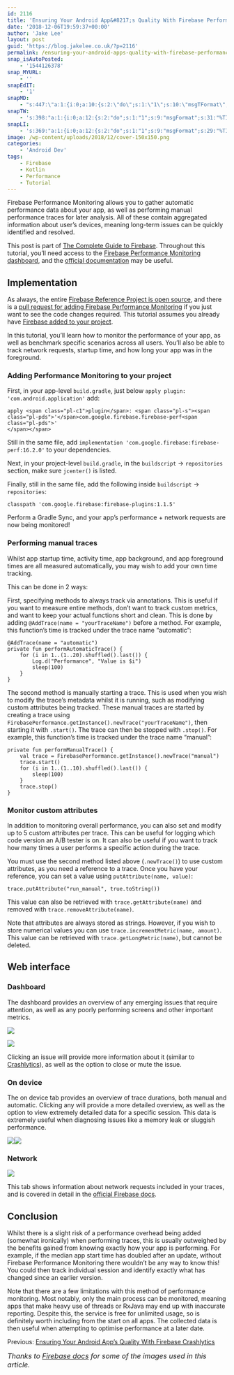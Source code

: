 ```yaml
---
id: 2116
title: 'Ensuring Your Android App&#8217;s Quality With Firebase Performance Monitoring'
date: '2018-12-06T19:59:37+00:00'
author: 'Jake Lee'
layout: post
guid: 'https://blog.jakelee.co.uk/?p=2116'
permalink: /ensuring-your-android-apps-quality-with-firebase-performance-monitoring/
snap_isAutoPosted:
    - '1544126378'
snap_MYURL:
    - ''
snapEdIT:
    - '1'
snapMD:
    - "s:447:\"a:1:{i:0;a:10:{s:2:\"do\";s:1:\"1\";s:10:\"msgTFormat\";s:7:\"%TITLE%\";s:9:\"msgFormat\";s:66:\"%ANNOUNCE%\r\n<br><br>\r\nFull post by %AUTHORNAME% available at %URL%\";s:9:\"isAutoURL\";s:1:\"A\";s:8:\"urlToUse\";s:0:\"\";s:4:\"doMD\";i:0;s:8:\"isPosted\";s:1:\"1\";s:4:\"pgID\";s:12:\"b6d66ada0d50\";s:7:\"postURL\";s:114:\"https://medium.com/@JakeSteam/ensuring-your-android-apps-quality-with-firebase-performance-monitoring-b6d66ada0d50\";s:5:\"pDate\";s:19:\"2018-12-06 19:59:46\";}}\";"
snapTW:
    - 's:398:"a:1:{i:0;a:12:{s:2:"do";s:1:"1";s:9:"msgFormat";s:31:"%TITLE% (%HCATS% %HTAGS%) %URL%";s:8:"attchImg";s:1:"0";s:9:"isAutoImg";s:1:"A";s:8:"imgToUse";s:0:"";s:9:"isAutoURL";s:1:"A";s:8:"urlToUse";s:0:"";s:4:"doTW";i:0;s:8:"isPosted";s:1:"1";s:4:"pgID";s:19:"1070769991690129409";s:7:"postURL";s:57:"https://twitter.com/JakeLeeLtd/status/1070769991690129409";s:5:"pDate";s:19:"2018-12-06 20:00:34";}}";'
snapLI:
    - 's:369:"a:1:{i:0;a:12:{s:2:"do";s:1:"1";s:9:"msgFormat";s:29:"%TITLE% %HCATS% %HTAGS% %URL%";s:8:"postType";s:1:"A";s:9:"isAutoImg";s:1:"A";s:8:"imgToUse";s:0:"";s:9:"isAutoURL";s:1:"A";s:8:"urlToUse";s:0:"";s:4:"doLI";i:0;s:8:"isPosted";s:1:"1";s:4:"pgID";s:0:"";s:7:"postURL";s:50:"www.linkedin.com/updates?topic=6476535685653364736";s:5:"pDate";s:19:"2018-12-06 20:00:35";}}";'
image: /wp-content/uploads/2018/12/cover-150x150.png
categories:
    - 'Android Dev'
tags:
    - Firebase
    - Kotlin
    - Performance
    - Tutorial
---
```


Firebase Performance Monitoring allows you to gather automatic performance data about your app, as well as performing manual performance traces for later analysis. All of these contain aggregated information about user’s devices, meaning long-term issues can be quickly identified and resolved.

This post is part of [The Complete Guide to Firebase](https://blog.jakelee.co.uk//firebase/). Throughout this tutorial, you’ll need access to the [Firebase Performance Monitoring dashboard](https://console.firebase.google.com/u/0/project/_/performance), and the [official documentation](https://firebase.google.com/docs/perf-mon/get-started-android) may be useful.

## Implementation

As always, the entire [Firebase Reference Project is open source](https://github.com/JakeSteam/FirebaseReference), and there is a [pull request for adding Firebase Performance Monitoring](https://github.com/JakeSteam/FirebaseReference/pull/11) if you just want to see the code changes required. This tutorial assumes you already have [Firebase added to your project](https://blog.jakelee.co.uk//adding-firebase-to-an-android-project/).

In this tutorial, you’ll learn how to monitor the performance of your app, as well as benchmark specific scenarios across all users. You’ll also be able to track network requests, startup time, and how long your app was in the foreground.

### Adding Performance Monitoring to your project

First, in your app-level `build.gradle`, just below `apply plugin: 'com.android.application'` add:

```
apply <span class="pl-c1">plugin</span>: <span class="pl-s"><span class="pl-pds">'</span>com.google.firebase.firebase-perf<span class="pl-pds">'
</span></span>
```

Still in the same file, add `implementation 'com.google.firebase:firebase-perf:16.2.0'` <span class="pl-s"><span class="pl-pds">to your dependencies.</span></span>

Next, in your project-level `build.gradle`, in the `buildscript` -&gt; `repositories` section, make sure `jcenter()` is listed.

Finally, still in the same file, add the following inside `buildscript` -&gt; `repositories`:

```
classpath 'com.google.firebase:firebase-plugins:1.1.5'
```

Perform a Gradle Sync, and your app’s performance + network requests are now being monitored!

### Performing manual traces

Whilst app startup time, activity time, app background, and app foreground times are all measured automatically, you may wish to add your own time tracking.

This can be done in 2 ways:

First, specifying methods to always track via annotations. This is useful if you want to measure entire methods, don’t want to track custom metrics, and want to keep your actual functions short and clean. This is done by adding `@AddTrace(name = "yourTraceName")` before a method. For example, this function’s time is tracked under the trace name “automatic”:

```
@AddTrace(name = "automatic")
private fun performAutomaticTrace() {
    for (i in 1..(1..20).shuffled().last()) {
        Log.d("Performance", "Value is $i")
        sleep(100)
    }
}
```

The second method is manually starting a trace. This is used when you wish to modify the trace’s metadata whilst it is running, such as modifying custom attributes being tracked. These manual traces are started by creating a trace using `FirebasePerformance.getInstance().newTrace("yourTraceName")`, then starting it with `.start()`. The trace can then be stopped with `.stop()`. For example, this function’s time is tracked under the trace name “manual”:

```
private fun performManualTrace() {
    val trace = FirebasePerformance.getInstance().newTrace("manual")
    trace.start()
    for (i in 1..(1..10).shuffled().last()) {
        sleep(100)
    }
    trace.stop()
}
```

### Monitor custom attributes

In addition to monitoring overall performance, you can also set and modify up to 5 custom attributes per trace. This can be useful for logging which code version an A/B tester is on. It can also be useful if you want to track how many times a user performs a specific action during the trace.

You must use the second method listed above (`.newTrace()`) to use custom attributes, as you need a reference to a trace. Once you have your reference, you can set a value using `putAttribute(name, value)`:

```
trace.putAttribute("run_manual", true.toString())
```

This value can also be retrieved with `trace.getAttribute(name)` and removed with `trace.removeAttribute(name)`.

Note that attributes are always stored as strings. However, if you wish to store numerical values you can use `trace.incrementMetric(name, amount)`. This value can be retrieved with `trace.getLongMetric(name)`, but cannot be deleted.

## Web interface

### Dashboard

The dashboard provides an overview of any emerging issues that require attention, as well as any poorly performing screens and other important metrics.

[![](https://i2.wp.com/blog.jakelee.co.uk/wp-content/uploads/2018/12/perf-mon-issue-list.png?resize=700%2C243&ssl=1)](https://i2.wp.com/blog.jakelee.co.uk/wp-content/uploads/2018/12/perf-mon-issue-list.png?ssl=1)

[![](https://i1.wp.com/blog.jakelee.co.uk/wp-content/uploads/2018/12/perf-mon-more.png?resize=700%2C532&ssl=1)](https://i1.wp.com/blog.jakelee.co.uk/wp-content/uploads/2018/12/perf-mon-more.png?ssl=1)

Clicking an issue will provide more information about it (similar to [Crashlytics](https://blog.jakelee.co.uk/ensuring-your-android-apps-quality-with-firebase-crashlytics/)), as well as the option to close or mute the issue.

### On device

The on device tab provides an overview of trace durations, both manual and automatic. Clicking any will provide a more detailed overview, as well as the option to view extremely detailed data for a specific session. This data is extremely useful when diagnosing issues like a memory leak or sluggish performance.

[![](https://i2.wp.com/blog.jakelee.co.uk/wp-content/uploads/2018/12/perf-mon-sessions-further.png?resize=300%2C223&ssl=1)](https://i2.wp.com/blog.jakelee.co.uk/wp-content/uploads/2018/12/perf-mon-sessions-further.png?ssl=1)[![](https://i1.wp.com/blog.jakelee.co.uk/wp-content/uploads/2018/12/perf-mon-sessions.png?resize=300%2C179&ssl=1)](https://i1.wp.com/blog.jakelee.co.uk/wp-content/uploads/2018/12/perf-mon-sessions.png?ssl=1)

### Network

[![](https://i1.wp.com/blog.jakelee.co.uk/wp-content/uploads/2018/12/perf-mon-network.png?resize=700%2C188&ssl=1)](https://i1.wp.com/blog.jakelee.co.uk/wp-content/uploads/2018/12/perf-mon-network.png?ssl=1)

This tab shows information about network requests included in your traces, and is covered in detail in the [official Firebase docs](https://firebase.google.com/docs/perf-mon/get-started-android#manual-network).

## Conclusion

Whilst there is a slight risk of a performance overhead being added (somewhat ironically) when performing traces, this is usually outweighed by the benefits gained from knowing exactly how your app is performing. For example, if the median app start time has doubled after an update, without Firebase Performance Monitoring there wouldn’t be any way to know this! You could then track individual session and identify exactly what has changed since an earlier version.

Note that there are a few limitations with this method of performance monitoring. Most notably, only the main process can be monitored, meaning apps that make heavy use of threads or RxJava may end up with inaccurate reporting. Despite this, the service is free for unlimited usage, so is definitely worth including from the start on all apps. The collected data is then useful when attempting to optimise performance at a later date.

Previous: [Ensuring Your Android App’s Quality With Firebase Crashlytics](https://blog.jakelee.co.uk/ensuring-your-android-apps-quality-with-firebase-crashlytics/)

<span style="font-size: 12pt;">*Thanks to [Firebase docs](https://firebase.google.com/docs/) for some of the images used in this article.*</span>